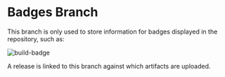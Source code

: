 # Badges Branch
This branch is only used to store information for badges displayed in the repository, such as:

![build-badge](https://github.com/Azure-Sphere-Tools/azsphere-hardware-definition-tools/actions/workflows/build.yml/badge.svg)

A release is linked to this branch against which artifacts are uploaded.